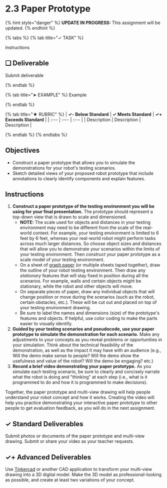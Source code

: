 # 2.3 Paper Prototype

{% hint style="danger" %}
**UPDATE IN PROGRESS:** This assignment will be updated.
{% endhint %}

{% tabs %}
{% tab title="✓ TASK" %}

Instructions

## **❏ Deliverable**

Submit deliverable

{% endtab %}

{% tab title="➤ EXAMPLE" %}
Example

{% endtab %}

{% tab title="★ RUBRIC" %}
| **✓- Below Standard** | **✓ Meets Standard** | **✓+ Exceeds Standard** |
| :--- | :--- | :--- |
| Description | Description | Description |

{% endtab %}
{% endtabs %}

## Objectives

* Construct a paper prototype that allows you to simulate the demonstrations for your robot's testing scenarios.
* Sketch detailed views of your proposed robot prototype that include annotations to clearly identify components and explain features.

## Instructions

1. **Construct a paper prototype of the testing environment you will be using for your final presentation.** The prototype should represent a top-down view that is drawn to scale and dimensioned.
   * **NOTE:** The scale used for objects and distances in your testing environment may need to be different from the scale of the real-world context. For example, your testing environment is limited to 6 feet by 6 feet, whereas your real-world robot might perform tasks across much larger distances. So choose object sizes and distances that will allow you to demonstrate your scenarios within the limits of your testing environment. Then construct your paper prototype as a scale model of your testing environment.
   * On a sheet of [graph paper](https://incompetech.com/graphpaper/plain/) \(or multiple sheets taped together\), draw the outline of your robot testing environment. Then draw any _stationary_ features that will stay fixed in position during all the scenarios. For example, walls and certain objects might be stationary, while the robot and other objects will move.
   * On separate pieces of paper, draw any individual objects that will change position or move during the scenarios \(such as the robot, certain obstacles, etc.\). These will be cut out and placed on top of your testing environment drawing.
   * Be sure to label the names and dimensions \(size\) of the prototype's features and objects. If helpful, use color coding to make the parts easier to visually identify.
2. **Guided by your testing scenarios and pseudocode, use your paper prototype to simulate the demonstration for each scenario.** Make any adjustments to your concepts as you reveal problems or opportunities in your simulation. Think about the technical feasibility of the demonstration, as well as the impact it may have with an audience \(e.g., Will the demo make sense to people? Will the demo show the usefulness and value of the robot? Will the demo be engaging? etc.\)
3. **Record a brief video demonstrating your paper prototype.** As you simulate each testing scenario, be sure to clearly and concisely narrate what the robot is doing and "thinking" at each step \(i.e., what is it programmed to do and how it is programmed to make decisions\).

Together, the paper prototype and multi-view drawing will help people understand your robot concept and how it works. Creating the video will help you practice demonstrating your interactive paper prototype to other people to get evaluation feedback, as you will do in the next assignment.

## ✓ Standard Deliverables

Submit photos or documents of the paper prototype and multi-view drawing. Submit or share your video as your teacher requests.

## ✓+ Advanced Deliverables

Use [Tinkercad](https://www.tinkercad.com/) or another CAD application to transform your multi-view drawing into a 3D digital model. Make the 3D model as professional-looking as possible, and create at least two variations of your concept.
